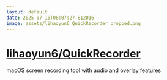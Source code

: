 ```yaml
---
layout: default
date: 2025-07-10T08:07:27.812016
image: assets/lihaoyun6_QuickRecorder_cropped.png
---
```


# [lihaoyun6/QuickRecorder](https://github.com/lihaoyun6/QuickRecorder)

macOS screen recording tool with audio and overlay features
